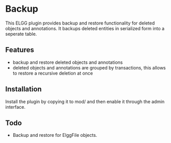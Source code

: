 Backup
======
This ELGG plugin provides backup and restore functionality for deleted objects and annotations. It backups deleted entities in serialized form into a seperate table.

## Features
* backup and restore deleted objects and annotations
* deleted objects and annotations are grouped by transactions, this allows to restore a recursive deletion at once

## Installation
Install the plugin by copying it to mod/ and then enable it through the admin interface.

## Todo
* Backup and restore for ElggFile objects.